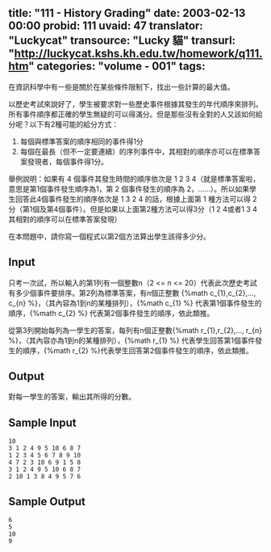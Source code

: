 title: "111 - History Grading"
date: 2003-02-13 00:00
probid: 111
uvaid: 47
translator: "Luckycat"
transource: "Lucky 貓"
transurl: "http://luckycat.kshs.kh.edu.tw/homework/q111.htm"
categories: "volume - 001"
tags:
---

在資訊科學中有一些是關於在某些條件限制下，找出一些計算的最大值。

以歷史考試來說好了，學生被要求對一些歷史事件根據其發生的年代順序來排列。所有事件順序都正確的學生無疑的可以得滿分。但是那些沒有全對的人又該如何給分呢？以下有2種可能的給分方式：

1. 每個與標準答案的順序相同的事件得1分
2. 每個在最長（但不一定要連續）的序列事件中，其相對的順序亦可以在標準答案發現者，每個事件得1分。

舉例說明：如果有 4 個事件其發生時間的順序依次是 1 2 3 4（就是標準答案啦，意思是第1個事件發生順序為1，第 2 個事件發生的順序為 2，......）。所以如果學生回答此4個事件發生的順序依次是 1 3 2 4 的話，根據上面第 1 種方法可以得 2 分（第1個及第4個事件）。但是如果以上面第2種方法可以得3分（1 2 4或者1 3 4其相對的順序可以在標準答案發現）

在本問題中，請你寫一個程式以第2個方法算出學生該得多少分。

<!-- more -->

## Input ##

只考一次試，所以輸入的第1列有一個整數n（2 <= n <= 20）代表此次歷史考試有多少個事件要排序。第2列為標準答案，有n個正整數 {%math c_{1},c_{2},..., c_{n} %}，（其內容為1到n的某種排列），{%math c_{1} %} 代表第1個事件發生的順序，{%math c_{2} %} 代表第2個事件發生的順序，依此類推。

從第3列開始每列為一學生的答案，每列有n個正整數{%math r_{1},r_{2},..., r_{n} %}，（其內容亦為1到n的某種排列），{%math r_{1} %} 代表學生回答第1個事件發生的順序，{%math r_{2} %}代表學生回答第2個事件發生的順序，依此類推。

## Output ##

對每一學生的答案，輸出其所得的分數。

## Sample Input ##

	10
	3 1 2 4 9 5 10 6 8 7
	1 2 3 4 5 6 7 8 9 10
	4 7 2 3 10 6 9 1 5 8
	3 1 2 4 9 5 10 6 8 7
	2 10 1 3 8 4 9 5 7 6

## Sample Output ##

	6
	5
	10
	9
